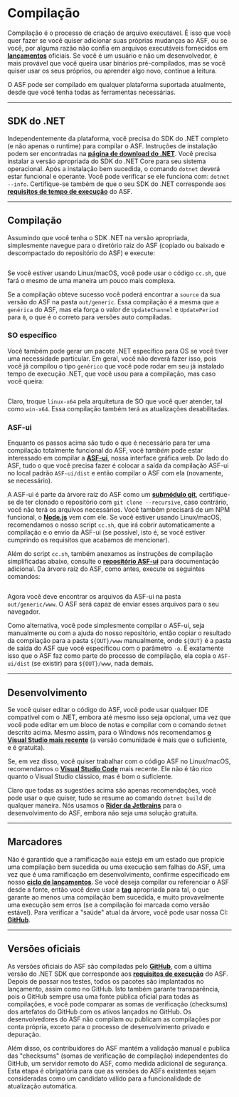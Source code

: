 # Compilação

Compilação é o processo de criação de arquivo executável. É isso que você quer fazer se você quiser adicionar suas próprias mudanças ao ASF, ou se você, por alguma razão não confia em arquivos executáveis fornecidos em **[lançamentos](https://github.com/JustArchiNET/ArchiSteamFarm/releases)** oficiais. Se você é um usuário e não um desenvolvedor, é mais provável que você queira usar binários pré-compilados, mas se você quiser usar os seus próprios, ou aprender algo novo, continue a leitura.

O ASF pode ser compilado em qualquer plataforma suportada atualmente, desde que você tenha todas as ferramentas necessárias.

---

## SDK do .NET

Independentemente da plataforma, você precisa do SDK do .NET completo (e não apenas o runtime) para compilar o ASF. Instruções de instalação podem ser encontradas na **[página de download do .NET](https://dotnet.microsoft.com/download)**. Você precisa instalar a versão apropriada do SDK do .NET Core para seu sistema operacional. Após a instalação bem sucedida, o comando `dotnet` deverá estar funcional e operante. Você pode verificar se ele funciona com: `dotnet --info`. Certifique-se também de que o seu SDK do .NET corresponde aos **[requisitos de tempo de execução](https://github.com/JustArchiNET/ArchiSteamFarm/wiki/Compatibility-pt-BR#requisitos-do-tempo-de-execu%C3%A7%C3%A3o)** do ASF.

---

## Compilação

Assumindo que você tenha o SDK .NET na versão apropriada, simplesmente navegue para o diretório raiz do ASF (copiado ou baixado e descompactado do repositório do ASF) e execute:

```shell

```

Se você estiver usando Linux/macOS, você pode usar o código `cc.sh`, que fará o mesmo de uma maneira um pouco mais complexa.

Se a compilação obteve sucesso você poderá encontrar a `source` da sua versão do ASF na pasta `out/generic`. Essa compilação é a mesma que a `genérica` do ASF, mas ela força o valor de `UpdateChannel` e `UpdatePeriod` para `0`, o que é o correto para versões auto compiladas.

### SO específico

Você também pode gerar um pacote .NET específico para OS se você tiver uma necessidade particular. Em geral, você não deverá fazer isso, pois você já compilou o tipo `genérico` que você pode rodar em seu já instalado tempo de execução .NET, que você usou para a compilação, mas caso você queira:

```shell

```

Claro, troque `linux-x64` pela arquitetura de SO que você quer atender, tal como `win-x64`. Essa compilação também terá as atualizações desabilitadas.

### ASF-ui

Enquanto os passos acima são tudo o que é necessário para ter uma compilação totalmente funcional do ASF, você *também* pode estar interessado em compilar a **[ASF-ui](https://github.com/JustArchiNET/ArchiSteamFarm/wiki/IPC#asf-ui)**, nossa interface gráfica web. Do lado do ASF, tudo o que você precisa fazer é colocar a saída da compilação ASF-ui no local padrão `ASF-ui/dist` e então compilar o ASF com ela (novamente, se necessário).

A ASF-ui é parte da árvore raíz do ASF como um **[submódulo git](https://git-scm.com/book/en/v2/Git-Tools-Submodules)**, certifique-se de ter clonado o repositório com `git clone --recursive`, caso contrário, você não terá os arquivos necessários. Você também precisará de um NPM funcional, o **[Node.js](https://nodejs.org)** vem com ele. Se você estiver usando Linux/macOS, recomendamos o nosso script `cc.sh`, que irá cobrir automaticamente a compilação e o envio da ASF-ui (se possível, isto é, se você estiver cumprindo os requisitos que acabamos de mencionar).

Além do script `cc.sh`, também anexamos as instruções de compilação simplificadas abaixo, consulte o **[repositório ASF-ui](https://github.com/JustArchiNET/ASF-ui)** para documentação adicional. Da árvore raíz do ASF, como antes, execute os seguintes comandos:

```shell

```

Agora você deve encontrar os arquivos da ASF-ui na pasta `out/generic/www`. O ASF será capaz de enviar esses arquivos para o seu navegador.

Como alternativa, você pode simplesmente compilar o ASF-ui, seja manualmente ou com a ajuda do nosso repositório, então copiar o resultado da compilação para a pasta `${OUT}/www` manualmente, onde `${OUT}` é a pasta de saída do ASF que você especificou com o parâmetro `-o`. É exatamente isso que o ASF faz como parte do processo de compilação, ela copia o `ASF-ui/dist` (se existir) para `${OUT}/www`, nada demais.

---

## Desenvolvimento

Se você quiser editar o código do ASF, você pode usar qualquer IDE compatível com o .NET, embora até mesmo isso seja opcional, uma vez que você pode editar em um bloco de notas e compilar com o comando `dotnet` descrito acima. Mesmo assim, para o Windows nós recomendamos **[o Visual Studio mais recente](https://visualstudio.microsoft.com/downloads)** (a versão comunidade é mais que o suficiente, e é gratuita).

Se, em vez disso, você quiser trabalhar com o código ASF no Linux/macOS, recomendamos o **[Visual Studio Code](https://code.visualstudio.com/download)** mais recente. Ele não é tão rico quanto o Visual Studio clássico, mas é bom o suficiente.

Claro que todas as sugestões acima são apenas recomendações, você pode usar o que quiser, tudo se resume ao comando `dotnet build` de qualquer maneira. Nós usamos o **[Rider da Jetbrains](https://www.jetbrains.com/rider)** para o desenvolvimento do ASF, embora não seja uma solução gratuita.

---

## Marcadores

Não é garantido que a ramificação `main` esteja em um estado que propicie uma compilação bem sucedida ou uma execução sem falhas do ASF, uma vez que é uma ramificação em desenvolvimento, confirme especificado em nosso **[ciclo de lançamentos](https://github.com/JustArchiNET/ArchiSteamFarm/wiki/Release-cycle)**. Se você deseja compilar ou referenciar o ASF desde a fonte, então você deve usar a **[tag](https://github.com/JustArchiNET/ArchiSteamFarm/tags)** apropriada para tal, o que garante ao menos uma compilação bem sucedida, e muito provavelmente uma execução sem erros (se a compilação foi marcada como versão estável). Para verificar a "saúde" atual da árvore, você pode usar nossa CI: **[GitHub](https://github.com/JustArchiNET/ArchiSteamFarm/actions/workflows/ci.yml?query=branch%3Amain)**.

---

## Versões oficiais

As versões oficiais do ASF são compiladas pelo **[GitHub](https://github.com/JustArchiNET/ArchiSteamFarm/actions)**, com a última versão do .NET SDK que corresponde aos **[requisitos de execução](https://github.com/JustArchiNET/ArchiSteamFarm/wiki/Compatibility-pt-BR#requisitos-do-tempo-de-execução)** do ASF. Depois de passar nos testes, todos os pacotes são implantados no lançamento, assim como no GitHub. Isto também garante transparência, pois o GitHub sempre usa uma fonte pública oficial para todas as compilações, e você pode comparar as somas de verificação (checksums) dos artefatos do GitHub com os ativos lançados no GitHub. Os desenvolvedores do ASF não compilam ou publicam as compilações por conta própria, exceto para o processo de desenvolvimento privado e depuração.

Além disso, os contribuidores do ASF mantém a validação manual e publica das "checksums" (somas de verificação de compilação) independentes do GitHub, um servidor remoto do ASF, como medida adicional de segurança. Esta etapa é obrigatória para que as versões do ASFs existentes sejam consideradas como um candidato válido para a funcionalidade de atualização automática.